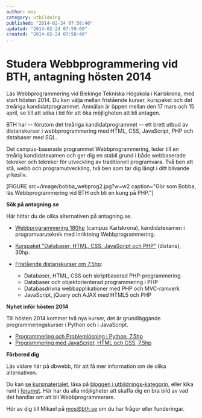 ```yaml
---
author: mos
category: utbildning
published: "2014-02-24 07:58:40"
updated: "2014-02-24 07:59:09"
created: "2014-02-24 07:58:40"
...
```

Studera Webbprogrammering vid BTH, antagning hösten 2014
==================================

Läs Webbprogrammering vid Blekinge Tekniska Högskola i Karlskrona, med start hösten 2014. Du kan välja mellan fristående kurser, kurspaket och det treåriga kandidatprogrammet. Anmälan är öppen mellan den 17 mars och 15 april, se till att söka i tid för att öka möjligheten att bli antagen.

BTH har -- förutom det treåriga kandidatprogrammet -- ett brett utbud av distanskurser i webbprogrammering med HTML, CSS, JavaScript, PHP och databaser med SQL.

<!--more-->

Det campus-baserade programmet Webbprogrammering, leder till en treårig kandidatexamen och ger dig en stabil grund i både webbaserade tekniker och tekniker för utveckling av traditionell programvara. Två ben att stå, webb och programutveckling, två ben som tar dig långt i ditt blivande yrkesliv.

[FIGURE src=/image/bobba_webprog2.jpg?w=w2 caption="Gör som Bobba, läs Webbprogrammering vid BTH och bli en kung på PHP."]

**Sök på antagning.se**

Här hittar du de olika alternativen på antagning.se.

* [Webbprogrammering 180hp](https://www.antagning.se/se/search?period=HT_2014&regions=10&freeText=webbprogrammering) (campus Karlskrona), kandidatexamen i programvaruteknik med inriktning Webbprogrammering.  

* [Kurspaket "Databaser, HTML, CSS, JavaScript och PHP"](https://www.antagning.se/se/search?period=HT_2014&freeText=Databaser%2C+HTML%2C+CSS%2C+JavaScript+och+PHP) (distans), 30hp.
* [Fristående distanskurser om 7.5hp](https://www.antagning.se/se/search?period=HT_2014&publishers=bth&freeText=PHP&courseProgram=courses&distance=on):

    * Databaser, HTML, CSS och skriptbaserad PHP-programmering
    * Databaser och objektorienterad programmering i PHP
    * Databasdrivna webbapplikationer med PHP och MVC-ramverk
    * JavaScript, jQuery och AJAX med HTML5 och PHP


**Nyhet inför hösten 2014**

Till hösten 2014 kommer två nya kurser, det är grundläggande programmeringskurser i Python och i JavaScript.

* [Programmering och Problemlösning i Python, 7.5hp](http://goo.gl/zSQR8x)
* [Programmering med JavaScript, HTML och CSS, 7.5hp](http://goo.gl/8w5FzS)


**Förbered dig**

Läs vidare här på dbwebb, för att få mer information om de olika alternativen.

Du kan [se kursmaterialet](kurser), läsa på [bloggen i utbildnings-kategorin](blogg/kategori/utbildning), eller kika runt i [forumet](forum). Här har du alla möjligheter att skaffa dig en bra bild av vad det handlar om att bli Webbprogrammerare.

Hör av dig till Mikael på mos@bth.se om du har frågor eller funderingar.
